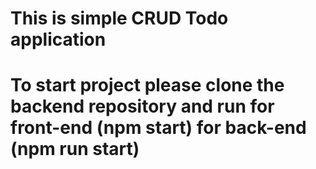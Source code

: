 # This is simple CRUD Todo application 

# To start project please clone the backend repository and run for front-end (npm start) for back-end (npm run start)
